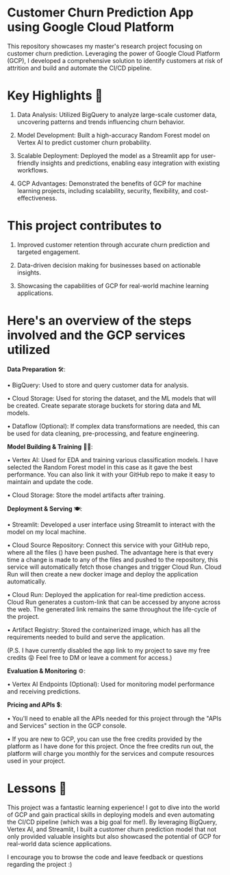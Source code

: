
# Customer Churn Prediction App using Google Cloud Platform

This repository showcases my master's research project focusing on customer churn prediction. Leveraging the power of Google Cloud Platform (GCP), I developed a comprehensive solution to identify customers at risk of attrition and build and automate the CI/CD pipeline.

# Key Highlights 🌟

1. Data Analysis: Utilized BigQuery to analyze large-scale customer data, uncovering patterns and trends influencing churn behavior.

2. Model Development: Built a high-accuracy Random Forest model on Vertex AI to predict customer churn probability.

3. Scalable Deployment: Deployed the model as a Streamlit app for user-friendly insights and predictions, enabling easy integration with existing workflows.

4. GCP Advantages: Demonstrated the benefits of GCP for machine learning projects, including scalability, security, flexibility, and cost-effectiveness.


# This project contributes to

1. Improved customer retention through accurate churn prediction and targeted engagement.

2. Data-driven decision making for businesses based on actionable insights.

3. Showcasing the capabilities of GCP for real-world machine learning applications.




# Here's an overview of the steps involved and the GCP services utilized

**Data Preparation** 🛠️:

•	BigQuery: Used to store and query customer data for analysis.

•	Cloud Storage: Used for storing the dataset, and the ML models that will be created. Create separate storage buckets for storing data and ML models.

•	Dataflow (Optional): If complex data transformations are needed, this can be used for data cleaning, pre-processing, and feature engineering.

**Model Building & Training** 🧑‍🚒️:

•	Vertex AI: Used for EDA and training various classification models. I have selected the Random Forest model in this case as it gave the best performance. You can also link it with your GitHub repo to make it easy to maintain and update the code.

•	Cloud Storage: Store the model artifacts after training.

**Deployment & Serving** 🍽:

•	Streamlit: Developed a user interface using Streamlit to interact with the model on my local machine.

•	Cloud Source Repository: Connect this service with your GitHub repo, where all the files () have been pushed. The advantage here is that every time a change is made to any of the files and pushed to the repository, this service will automatically fetch those changes and trigger Cloud Run. Cloud Run will then create a new docker image and deploy the application automatically.

•	Cloud Run: Deployed the application for real-time prediction access. Cloud Run generates a custom-link that can be accessed by anyone across the web. The generated link remains the same throughout the life-cycle of the project. 

•	Artifact Registry: Stored the containerized image, which has all the requirements needed to build and serve the application.

(P.S. I have currently disabled the app link to my project to save my free credits 😝 Feel free to DM or leave a comment for access.)

**Evaluation & Monitoring** ⚙️:

•	Vertex AI Endpoints (Optional): Used for monitoring model performance and receiving predictions.

**Pricing and APIs** 💲:

•	You'll need to enable all the APIs needed for this project through the "APIs and Services" section in the GCP console.

•	If you are new to GCP, you can use the free credits provided by the platform as I have done for this project. Once the free credits run out, the platform will charge you monthly for the services and compute resources used in your project.

# Lessons 📝
This project was a fantastic learning experience! I got to dive into the world of GCP and gain practical skills in deploying models and even automating the CI/CD pipeline (which was a big goal for me!). By leveraging BigQuery, Vertex AI, and Streamlit, I built a customer churn prediction model that not only provided valuable insights but also showcased the potential of GCP for real-world data science applications.

I encourage you to browse the code and leave feedback or questions regarding the project :)
